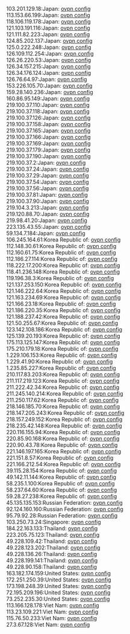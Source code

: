 103.201.129.18:Japan: [ovpn config](vpn/103_201_129_18.ovpn)  
113.153.66.199:Japan: [ovpn config](vpn/113_153_66_199.ovpn)  
118.106.119.178:Japan: [ovpn config](vpn/118_106_119_178.ovpn)  
121.103.191.116:Japan: [ovpn config](vpn/121_103_191_116.ovpn)  
121.111.82.223:Japan: [ovpn config](vpn/121_111_82_223.ovpn)  
124.85.202.137:Japan: [ovpn config](vpn/124_85_202_137.ovpn)  
125.0.222.248:Japan: [ovpn config](vpn/125_0_222_248.ovpn)  
126.109.112.254:Japan: [ovpn config](vpn/126_109_112_254.ovpn)  
126.26.220.53:Japan: [ovpn config](vpn/126_26_220_53.ovpn)  
126.34.157.215:Japan: [ovpn config](vpn/126_34_157_215.ovpn)  
126.34.176.124:Japan: [ovpn config](vpn/126_34_176_124.ovpn)  
126.76.64.97:Japan: [ovpn config](vpn/126_76_64_97.ovpn)  
153.226.105.70:Japan: [ovpn config](vpn/153_226_105_70.ovpn)  
159.28.140.236:Japan: [ovpn config](vpn/159_28_140_236.ovpn)  
160.86.95.149:Japan: [ovpn config](vpn/160_86_95_149.ovpn)  
219.100.37.110:Japan: [ovpn config](vpn/219_100_37_110.ovpn)  
219.100.37.118:Japan: [ovpn config](vpn/219_100_37_118.ovpn)  
219.100.37.126:Japan: [ovpn config](vpn/219_100_37_126.ovpn)  
219.100.37.158:Japan: [ovpn config](vpn/219_100_37_158.ovpn)  
219.100.37.165:Japan: [ovpn config](vpn/219_100_37_165.ovpn)  
219.100.37.166:Japan: [ovpn config](vpn/219_100_37_166.ovpn)  
219.100.37.169:Japan: [ovpn config](vpn/219_100_37_169.ovpn)  
219.100.37.179:Japan: [ovpn config](vpn/219_100_37_179.ovpn)  
219.100.37.190:Japan: [ovpn config](vpn/219_100_37_190.ovpn)  
219.100.37.2:Japan: [ovpn config](vpn/219_100_37_2.ovpn)  
219.100.37.24:Japan: [ovpn config](vpn/219_100_37_24.ovpn)  
219.100.37.29:Japan: [ovpn config](vpn/219_100_37_29.ovpn)  
219.100.37.54:Japan: [ovpn config](vpn/219_100_37_54.ovpn)  
219.100.37.56:Japan: [ovpn config](vpn/219_100_37_56.ovpn)  
219.100.37.81:Japan: [ovpn config](vpn/219_100_37_81.ovpn)  
219.100.37.90:Japan: [ovpn config](vpn/219_100_37_90.ovpn)  
219.104.3.213:Japan: [ovpn config](vpn/219_104_3_213.ovpn)  
219.120.88.70:Japan: [ovpn config](vpn/219_120_88_70.ovpn)  
219.98.41.20:Japan: [ovpn config](vpn/219_98_41_20.ovpn)  
223.135.43.55:Japan: [ovpn config](vpn/223_135_43_55.ovpn)  
59.134.7.184:Japan: [ovpn config](vpn/59_134_7_184.ovpn)  
106.245.164.61:Korea Republic of: [ovpn config](vpn/106_245_164_61.ovpn)  
112.148.30.61:Korea Republic of: [ovpn config](vpn/112_148_30_61.ovpn)  
112.160.61.75:Korea Republic of: [ovpn config](vpn/112_160_61_75.ovpn)  
112.186.27.114:Korea Republic of: [ovpn config](vpn/112_186_27_114.ovpn)  
118.222.17.200:Korea Republic of: [ovpn config](vpn/118_222_17_200.ovpn)  
118.41.236.148:Korea Republic of: [ovpn config](vpn/118_41_236_148.ovpn)  
119.196.38.3:Korea Republic of: [ovpn config](vpn/119_196_38_3.ovpn)  
121.137.253.150:Korea Republic of: [ovpn config](vpn/121_137_253_150.ovpn)  
121.146.222.64:Korea Republic of: [ovpn config](vpn/121_146_222_64.ovpn)  
121.163.234.69:Korea Republic of: [ovpn config](vpn/121_163_234_69.ovpn)  
121.166.23.18:Korea Republic of: [ovpn config](vpn/121_166_23_18.ovpn)  
121.186.220.35:Korea Republic of: [ovpn config](vpn/121_186_220_35.ovpn)  
121.188.237.42:Korea Republic of: [ovpn config](vpn/121_188_237_42.ovpn)  
121.50.255.67:Korea Republic of: [ovpn config](vpn/121_50_255_67.ovpn)  
123.142.108.186:Korea Republic of: [ovpn config](vpn/123_142_108_186.ovpn)  
125.139.20.193:Korea Republic of: [ovpn config](vpn/125_139_20_193.ovpn)  
175.113.125.147:Korea Republic of: [ovpn config](vpn/175_113_125_147.ovpn)  
175.210.179.18:Korea Republic of: [ovpn config](vpn/175_210_179_18.ovpn)  
1.229.106.153:Korea Republic of: [ovpn config](vpn/1_229_106_153.ovpn)  
1.229.41.90:Korea Republic of: [ovpn config](vpn/1_229_41_90.ovpn)  
1.235.85.227:Korea Republic of: [ovpn config](vpn/1_235_85_227.ovpn)  
210.117.83.203:Korea Republic of: [ovpn config](vpn/210_117_83_203.ovpn)  
211.117.219.123:Korea Republic of: [ovpn config](vpn/211_117_219_123.ovpn)  
211.222.42.34:Korea Republic of: [ovpn config](vpn/211_222_42_34.ovpn)  
211.245.140.214:Korea Republic of: [ovpn config](vpn/211_245_140_214.ovpn)  
211.250.117.62:Korea Republic of: [ovpn config](vpn/211_250_117_62.ovpn)  
218.146.185.70:Korea Republic of: [ovpn config](vpn/218_146_185_70.ovpn)  
218.147.205.243:Korea Republic of: [ovpn config](vpn/218_147_205_243.ovpn)  
218.157.249.152:Korea Republic of: [ovpn config](vpn/218_157_249_152.ovpn)  
218.235.42.148:Korea Republic of: [ovpn config](vpn/218_235_42_148.ovpn)  
220.116.155.94:Korea Republic of: [ovpn config](vpn/220_116_155_94.ovpn)  
220.85.90.168:Korea Republic of: [ovpn config](vpn/220_85_90_168.ovpn)  
220.90.43.78:Korea Republic of: [ovpn config](vpn/220_90_43_78.ovpn)  
221.146.197.165:Korea Republic of: [ovpn config](vpn/221_146_197_165.ovpn)  
221.151.8.57:Korea Republic of: [ovpn config](vpn/221_151_8_57.ovpn)  
221.166.212.54:Korea Republic of: [ovpn config](vpn/221_166_212_54.ovpn)  
39.115.28.154:Korea Republic of: [ovpn config](vpn/39_115_28_154.ovpn)  
49.142.11.144:Korea Republic of: [ovpn config](vpn/49_142_11_144.ovpn)  
58.235.1.100:Korea Republic of: [ovpn config](vpn/58_235_1_100.ovpn)  
58.237.64.60:Korea Republic of: [ovpn config](vpn/58_237_64_60.ovpn)  
59.28.27.238:Korea Republic of: [ovpn config](vpn/59_28_27_238.ovpn)  
45.135.135.153:Russian Federation: [ovpn config](vpn/45_135_135_153.ovpn)  
92.124.160.160:Russian Federation: [ovpn config](vpn/92_124_160_160.ovpn)  
95.79.92.28:Russian Federation: [ovpn config](vpn/95_79_92_28.ovpn)  
103.250.73.24:Singapore: [ovpn config](vpn/103_250_73_24.ovpn)  
184.22.163.133:Thailand: [ovpn config](vpn/184_22_163_133.ovpn)  
223.205.75.123:Thailand: [ovpn config](vpn/223_205_75_123.ovpn)  
49.228.109.42:Thailand: [ovpn config](vpn/49_228_109_42.ovpn)  
49.228.123.202:Thailand: [ovpn config](vpn/49_228_123_202.ovpn)  
49.228.136.26:Thailand: [ovpn config](vpn/49_228_136_26.ovpn)  
49.228.199.141:Thailand: [ovpn config](vpn/49_228_199_141.ovpn)  
49.228.90.158:Thailand: [ovpn config](vpn/49_228_90_158.ovpn)  
163.182.174.159:United States: [ovpn config](vpn/163_182_174_159.ovpn)  
172.251.250.39:United States: [ovpn config](vpn/172_251_250_39.ovpn)  
173.198.248.39:United States: [ovpn config](vpn/173_198_248_39.ovpn)  
72.195.209.196:United States: [ovpn config](vpn/72_195_209_196.ovpn)  
73.252.235.30:United States: [ovpn config](vpn/73_252_235_30.ovpn)  
113.166.128.178:Viet Nam: [ovpn config](vpn/113_166_128_178.ovpn)  
113.23.109.221:Viet Nam: [ovpn config](vpn/113_23_109_221.ovpn)  
115.76.50.233:Viet Nam: [ovpn config](vpn/115_76_50_233.ovpn)  
27.3.67.128:Viet Nam: [ovpn config](vpn/27_3_67_128.ovpn)  
